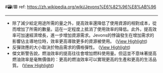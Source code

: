 #🗃/🟥 
ref: 
https://zh.wikipedia.org/wiki/Jevons%E6%82%96%E8%AB%96

---

- 除了減少給定用途所需的量之外，提高效率還降低了使用資源的相對成本，從而增加了所需的數量。這在一定程度上抵消了使用效率的降低。此外，提高效率可加速經濟增長，進一步增加資源需求。Jevons的悖論發生在增加需求的影響佔主導地位時，效率更高導致更多的資源被使用。 ([View Highlight](https://read.readwise.io/read/01gna39w7283kdzspt6abh3q5j))
- 反彈效應的大小取決於物品需求的價格彈性。 ([View Highlight](https://read.readwise.io/read/01gna3bz8e7k7kfafqj1k0eqsf))
- 傑文斯警告說，燃油效率的提高往往會增加燃料使用量。但這並不意味著提高燃油效率是毫無價值的：更高的燃油效率可以實現更高的生產和更高的生活品質。 ([View Highlight](https://read.readwise.io/read/01gna3e5etjkn6jftmyj0cdy8s))
